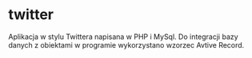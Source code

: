 # twitter
Aplikacja w stylu Twittera napisana w PHP i MySql. Do integracji bazy danych z obiektami w programie wykorzystano wzorzec Avtive Record.
